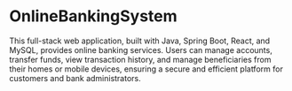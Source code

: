 # OnlineBankingSystem
This full-stack web application, built with Java, Spring Boot, React, and MySQL, provides online banking services. Users can manage accounts, transfer funds, view transaction history, and manage beneficiaries from their homes or mobile devices, ensuring a secure and efficient platform for customers and bank administrators.
